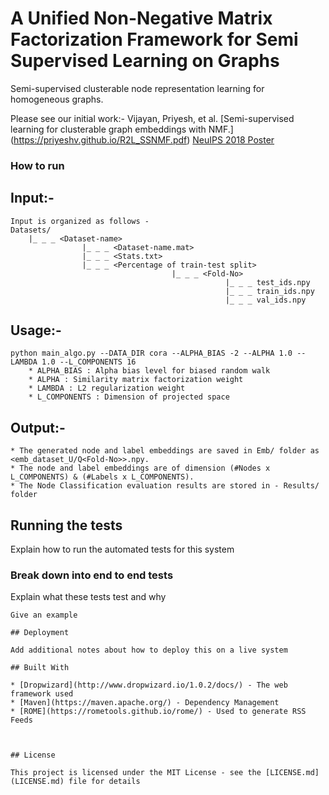 # A Unified Non-Negative Matrix Factorization Framework for Semi Supervised Learning on Graphs

Semi-supervised clusterable node representation learning for homogeneous graphs.

Please see our initial work:- Vijayan, Priyesh, et al. [Semi-supervised learning for clusterable graph embeddings with NMF.] (https://priyeshv.github.io/R2L_SSNMF.pdf) [NeuIPS 2018 Poster](https://drive.google.com/file/d/1jqoo3cKJ-X_nFAeo7FdvJajWxANO8Vrb/view?usp=sharing)

### How to run
## Input:- 
    Input is organized as follows -
    Datasets/
        |_ _ _ <Dataset-name>
                    |_ _ _ <Dataset-name.mat>
                    |_ _ _ <Stats.txt>
                    |_ _ _ <Percentage of train-test split>
                                        |_ _ _ <Fold-No>
                                                    |_ _ _ test_ids.npy
                                                    |_ _ _ train_ids.npy
                                                    |_ _ _ val_ids.npy
   
 ## Usage:-
    python main_algo.py --DATA_DIR cora --ALPHA_BIAS -2 --ALPHA 1.0 --LAMBDA 1.0 --L_COMPONENTS 16
        * ALPHA_BIAS : Alpha bias level for biased random walk
        * ALPHA : Similarity matrix factorization weight
        * LAMBDA : L2 regularization weight
        * L_COMPONENTS : Dimension of projected space
 
 ## Output:-
    * The generated node and label embeddings are saved in Emb/ folder as <emb_dataset_U/Q<Fold-No>>.npy.
    * The node and label embeddings are of dimension (#Nodes x L_COMPONENTS) & (#Labels x L_COMPONENTS).
    * The Node Classification evaluation results are stored in - Results/ folder 


## Running the tests

Explain how to run the automated tests for this system

### Break down into end to end tests

Explain what these tests test and why

```
Give an example

## Deployment

Add additional notes about how to deploy this on a live system

## Built With

* [Dropwizard](http://www.dropwizard.io/1.0.2/docs/) - The web framework used
* [Maven](https://maven.apache.org/) - Dependency Management
* [ROME](https://rometools.github.io/rome/) - Used to generate RSS Feeds



## License

This project is licensed under the MIT License - see the [LICENSE.md](LICENSE.md) file for details

